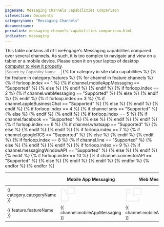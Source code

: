 ```yaml
---
pagename: Messaging Channels Capabilities Comparison
sitesection: Documents
categoryname: "Messaging Channels"
documentname:
permalink: messaging-channels-capabilities-comparison.html
indicator: messaging
---
```


<div class="mobilefeaturestable">This table contains all of LiveEngage's Messaging capabilities compared over several channels. As such, it is too complex to navigate and view on a tablet or a mobile device. Please open it on your laptop of desktop computer to view it properly.</div>

<input id="capabilitiesSearch" placeholder="Search by Capability Name" />
<table id="featurestable">
  <thead>
    <th></th>
    <th>Mobile App Messaging</th>
    <th>Web Messaging</th>
    <th>Apple Business chat</th>
    <th>SMS</th>
    <th>Facebook</th>
    <th>WhatsApp</th>
    <th>Google RCS</th>
    <th>Line</th>
    <th>Messaging Window API</th>
    <th>Connector API</th>
  </thead>
  <tbody>
    {% for category in site.data.capabilities %}
      <tr class="categoryrow">
        <td>{{ category.categoryName }}</td>
        <td><img class="tableIcon" src="img/mobileappmessaging.svg" /></td>
        <td><img class="tableIcon" src="img/web-messaging.svg" /></td>
        <td><img class="tableIcon" src="img/abc.svg" /></td>
        <td><img class="tableIcon" src="img/sms.svg" /></td>
        <td><img class="tableIcon" src="img/facebook.svg" /></td>
        <td><img class="tableIcon" src="img/whatsapp.svg" /></td>
        <td><img class="tableIcon" src="img/google-rsc.svg" /></td>
        <td><img class="tableIcon" src="img/line.svg" /></td>
        <td><img class="tableIcon" src="img/messaging-window-api.svg" /></td>
        <td><img class="tableIcon" src="img/connector-api.svg" /></td>
      </tr>
      {% for feature in category.features %}
      <tr>
        <td>{{ feature.featureName }}</td>
        {% for channel in feature.channels %}
        {% if forloop.index == 1 %}
        {% if channel.mobileAppMessaging == "Supported" %}
        <td class="green">{{ channel.mobileAppMessaging }}</td>
        {% else %}
        <td>{{ channel.mobileAppMessaging }}</td>
        {% endif %}
        {% endif %}
        {% if forloop.index == 2 %}
        {% if channel.webMessaging == "Supported" %}
        <td class="green">{{ channel.webMessaging }}</td>
        {% else %}
        <td>{{ channel.webMessaging }}</td>
        {% endif %}
        {% endif %}
        {% if forloop.index == 3 %}
        {% if channel.appleBusinessChat == "Supported" %}
        <td class="green">{{ channel.appleBusinessChat }}</td>
        {% else %}
        <td>{{ channel.appleBusinessChat }}</td>
        {% endif %}
        {% endif %}
        {% if forloop.index == 4 %}
        {% if channel.sms == "Supported" %}
        <td class="green">{{ channel.sms }}</td>
        {% else %}
        <td>{{ channel.sms }}</td>
        {% endif %}
        {% endif %}
        {% if forloop.index == 5 %}
        {% if channel.facebook == "Supported" %}
        <td class="green">{{ channel.facebook }}</td>
        {% else %}
        <td>{{ channel.facebook }}</td>
        {% endif %}
        {% endif %}
        {% if forloop.index == 6 %}
        {% if channel.whatsapp == "Supported" %}
        <td class="green">{{ channel.whatsapp }}</td>
        {% else %}
        <td>{{ channel.whatsapp }}</td>
        {% endif %}
        {% endif %}
        {% if forloop.index == 7 %}
        {% if channel.googleRCS == "Supported" %}
        <td class="green">{{ channel.googleRCS }}</td>
        {% else %}
        <td>{{ channel.googleRCS }}</td>
        {% endif %}
        {% endif %}
        {% if forloop.index == 8 %}
        {% if channel.line == "Supported" %}
        <td class="green">{{ channel.line }}</td>
        {% else %}
        <td>{{ channel.line }}</td>
        {% endif %}
        {% endif %}
        {% if forloop.index == 9 %}
        {% if channel.messagingWindowAPI == "Supported" %}
        <td class="green">{{ channel.messagingWindowAPI }}</td>
        {% else %}
        <td>{{ channel.messagingWindowAPI }}</td>
        {% endif %}
        {% endif %}
        {% if forloop.index == 10 %}
        {% if channel.connectorAPI == "Supported" %}
        <td class="green">{{ channel.connectorAPI }}</td>
        {% else %}
        <td>{{ channel.connectorAPI }}</td>
        {% endif %}
        {% endif %}
        {% endfor %}
      </tr>
      {% endfor %}
    {% endfor %}
    </tbody>
  </table>
